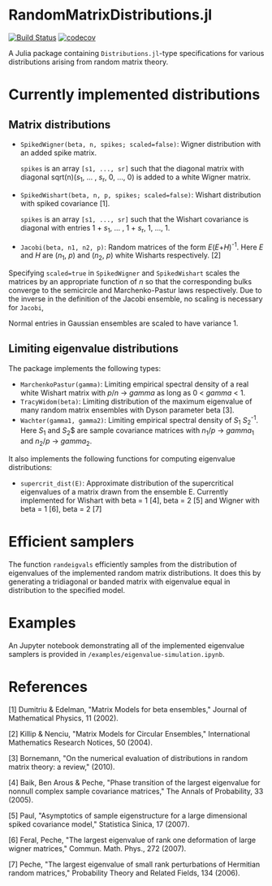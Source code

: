 RandomMatrixDistributions.jl
============================

[![Build Status](https://github.com/damian-t-p/RandomMatrixDistributions.jl/actions/workflows/ci.yml/badge.svg)](https://github.com/damian-t-p/RandomMatrixDistributions.jl/actions?query=workflow)
[![codecov](https://codecov.io/gh/damian-t-p/RandomMatrixDistributions.jl/branch/master/graph/badge.svg)](https://codecov.io/gh/damian-t-p/RandomMatrixDistributions.jl)

A Julia package containing `Distributions.jl`-type specifications for various distributions arising from random matrix theory.

# Currently implemented distributions

## Matrix distributions

* `SpikedWigner(beta, n, spikes; scaled=false)`: Wigner distribution with an added spike matrix.

	`spikes` is an array `[s1, ..., sr]` such that the diagonal matrix with diagonal sqrt(n)(*s*<sub>1</sub>, ... , *s*<sub>r</sub>, 0, ..., 0) is added to a white Wigner matrix.

* `SpikedWishart(beta, n, p, spikes; scaled=false)`: Wishart distribution with spiked covariance [1].

	`spikes` is an array `[s1, ..., sr]` such that the Wishart covariance is diagonal with entries  1 + *s*<sub>1</sub>, ... , 1 + *s*<sub>r</sub>, 1, ..., 1.
	
* `Jacobi(beta, n1, n2, p)`: Random matrices of the form *E*(*E*+*H*)<sup>-1</sup>. Here *E* and *H* are (*n*<sub>1</sub>, *p*) and (*n*<sub>2</sub>, *p*) white Wisharts respectively. [2]

Specifying `scaled=true` in `SpikedWigner` and `SpikedWishart` scales the matrices by an appropriate function of *n* so that the corresponding bulks converge to the semicircle and Marchenko-Pastur laws respectively.
Due to the inverse in the definition of the Jacobi ensemble, no scaling is necessary for `Jacobi`,

Normal entries in Gaussian ensembles are scaled to have variance 1.

## Limiting eigenvalue distributions

The package implements the following types:
* `MarchenkoPastur(gamma)`: Limiting empirical spectral density of a real white Wishart matrix with *p*/*n* -> *gamma* as long as 0 < *gamma* < 1.
* `TracyWidom(beta)`: Limiting distribution of the maximum eigenvalue of many random matrix ensembles with Dyson parameter beta [3].
* `Wachter(gamma1, gamma2)`: Limiting empirical spectral density of *S*<sub>1</sub> *S*<sub>2</sub><sup>-1</sup>. Here *S*<sub>1</sub> and *S*<sub>2</sub>$ are sample covariance matrices with *n*<sub>1</sub>/*p* -> *gamma*<sub>1</sub> and *n*<sub>2</sub>/*p* -> *gamma*<sub>2</sub>.

It also implements the following functions for computing eigenvalue distributions:
* `supercrit_dist(E)`: Approximate distribution of the supercritical eigenvalues of a matrix drawn from the ensemble E.
Currently implemented for Wishart with beta = 1 [4], beta = 2 [5] and Wigner with beta = 1 [6], beta = 2 [7]

# Efficient samplers
   The function `randeigvals` efficiently samples from the distribution of eigenvalues of the implemented random matrix distributions. It does this by generating a tridiagonal or banded matrix with eigenvalue equal in distribution to the specified model. 

# Examples
   An Jupyter notebook demonstrating all of the implemented eigenvalue samplers is provided in `/examples/eigenvalue-simulation.ipynb`.

# References
[1] Dumitriu & Edelman, "Matrix Models for beta ensembles," Journal of Mathematical Physics, 11 (2002).

[2] Killip & Nenciu, "Matrix Models for Circular Ensembles," International Mathematics Research Notices, 50 (2004).

[3] Bornemann, "On the numerical evaluation of distributions in random matrix theory: a review," (2010).

[4] Baik, Ben Arous & Peche, "Phase transition of the largest eigenvalue for nonnull complex sample covariance matrices," The Annals of Probability, 33 (2005).

[5] Paul, "Asymptotics of sample eigenstructure for a large dimensional spiked covariance model," Statistica Sinica, 17 (2007).

[6] Feral, Peche, "The largest eigenvalue of rank one deformation of large wigner matrices," Commun. Math. Phys., 272 (2007).

[7] Peche, "The largest eigenvalue of small rank perturbations of Hermitian random matrices," Probability Theory and Related Fields, 134 (2006).

